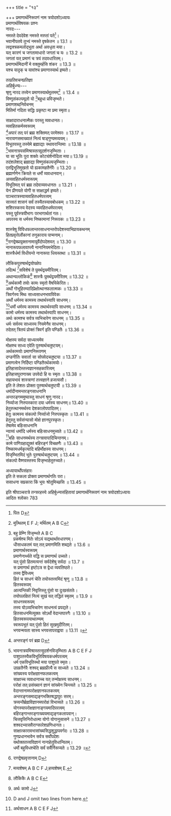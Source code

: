 +++
title = "१३"

+++
प्रमाणार्थनिरूपणं नाम त्रयोदशोऽध्यायः  
प्रमाणार्थविषयकः प्रश्नः  
नारदः---  
नमस्ते देवदेवेश नमस्ते मरुतां पते[^1]।  
भवानीपतये तुभ्यं नमस्ते वृषकेतन ॥ 13.1 ॥  
त्वद्वक्त्रकमलोद्भूता अर्था अवधृता मया।  
यत् कारणं च जगतामाधारो जगतां च यः ॥ 13.2 ॥  
जगतां यत् प्रमाणं च त्रयं तदवधारितम्।  
प्रमाणार्थमिदानीं मे वक्तुमर्हसि शंकर ॥ 13.3 ॥  
यश्च यादृक् च यावांश्च प्रमाणास्यार्थ इष्यते।  
  
तत्प्रतिवचनप्रतिज्ञा  
अहिर्बुध्न्यः---  
श्रृणु नारद तत्त्वेन प्रमाणस्यार्थमुत्तमम्[^2] ॥ 13.4 ॥  
विष्णुसंकल्पमूलो यो [^3]बहुधा प्रविजृम्भते।  
प्रमाणशब्दनिर्वचनम्  
मितिर्मा गदिता सद्धिः प्रकृष्टा मा प्रमा स्मृता॥  

[^1]: पितः D  

[^2]: मुत्थितम् E F J; मर्थितम् A B C  

[^3]: बहु प्रेम्णि विजृम्भते A B C  
प्रकर्षश्च मितेः सोऽयं [^4]यद्यथार्थावधारणम्।  
धीसाधकतमं यत् तत् प्रमाणमिति शब्द्यते ॥ 13.6 ॥  
प्रमाणार्थस्वरूपम्  
प्रमाणेनार्थ्यते यद्धि स प्रमाणार्थ उच्यते।  
यत् पुंसो हितमत्यन्तं सर्वदेशेषु सर्वदा ॥ 13.7 ॥  
स प्रमाणार्थ इष्टोऽत्र स द्वेधा व्यवतिष्ठते।  
तस्य द्वैविध्यम्  
हितं च साधनं चेति तयोस्तत्त्वमिदं श्रृणु ॥ 13.8 ॥  
हितस्वरूपम्  
आत्यन्तिकी निवृत्तिस्तु पुंसो या दुःखसंततेः।  
तयोपलक्षितं नित्यं सुखं यत् तद्धितं स्मृतम् ॥ 13.9 ॥  
साधनस्वरूपम्  
तस्य योऽव्यभिचारेण साधनत्वं प्रपद्यते।  
हितसाधनमित्युक्तः सोऽर्थो वेदान्तपारगैः ॥ 13.10 ॥  
हितस्वरूपयाथात्म्यम्  
स्वरूपभूतं यत् पुंसो हितं सुखमुदीरितम्।  
भगवन्मयता सास्य भगवत्तापराह्वया ॥ 13.11 ॥  

[^4]:  यद्धितार्थावधारणम् All MSS  
साधद्वैविध्यम्  
अत्यन्तसाधनं तस्य यत् तद् द्वेधा व्यवस्थितम्।  
विधा ज्ञानमिति त्वेका [^5]धर्म इत्यपरा विधा ॥ 13.12 ॥  
तयोर्हेतुहेतुमद्भावः  
[^6]हेतुमद्धेतुभावस्तु विधयोरनयोः स्मृतः।  
ज्ञानद्वैविध्यम्  
ज्ञानं तु हेतुमत् तत्र तच्च द्वेधा व्यवस्थितम् ॥ 13.13 ॥  
साक्षात्कारमयं [^7]चैकं परोक्षं परमीर्यते।  
तयोरपि हेतुहेतुमद्भावः  
हेतुमद्धेतुभावोऽयं द्वयोरपि निरूप्यते ॥ 13.14 ॥  
हेतुमत्त्वपरोक्षं यत् परोक्षं हेतुरुच्यते।  
कर्मणां ज्ञानहेतुत्वम्  
अनयोर्ज्ञानयोर्धर्मः स हेतुरिति गीयते ॥ 13.15 ॥  
साक्षात् परोक्षे तत्साध्ये हेतुस्तन्मुखतो ह्यसौ।  
कर्मणा द्वैराश्यम्  
अस्यापि द्वे विधे [^8]दृष्टे तत्त्वशास्त्राब्धिपारगैः ॥ 13.16 ॥  

[^5]: अपरा धर्म इत्यपि A B C E F J.  

[^6]: J omits three lines from here.  

[^7]: त्वेकम् D F.  

[^8]: शिष्टे D  
  
साक्षादाराधनात्मैकः परस्तु व्यवधानतः।  
व्यवहितकर्मस्वरूपम्  
[^9]अपारं तत् परं ब्रह्म शक्तिमत् परमेश्वरः ॥ 13.17 ॥  
नारायणसमाख्यातं नित्यं षाड्गुण्यमव्ययम्।  
विभूतयस्तु तस्येमे ब्रह्माद्याः स्थावरान्तिमाः ॥ 13.18 ॥  
[^10]भावनात्रयसंमिश्रास्तत्सुदर्शनजृम्भिताः ।  
या सा भूतिः पुरा शक्तेः कोट्यंशेनोदिता मया॥ 13.19 ॥  
तदंशलेशाद् ब्रह्माद्या विष्णुसंकल्पजृम्भिताः।  
एतद्विभूतिमुखतो यो ह्यकामहतैर्नरैः ॥ 13.20 ॥  
ब्रह्मार्णणेन क्रियते स धर्मो व्यवधानवान्।  
अव्यवहितधर्मस्वरूपम्  
विभूतिमत् परं ब्रह्म तदेवाव्यवधानतः ॥ 13.21 ।  
येन प्रीणयते योगी स साक्षाद्धर्म इष्यते।  
पाञ्चरात्रस्याव्यवहितधर्मपरत्वम्  
सात्त्वतं शासनं सर्वं तस्यैतस्यावबोधकम् ॥ 13.22 ॥  
शशिरस्कस्य वेदस्य व्यवहितधर्मपरत्वम्  
यस्तु पूर्वस्त्रयीभागः परभागार्थतां गतः।  
अपरस्य स धर्मस्य निष्कामानां निरूपकः ॥ 13.23 ॥  

[^9]: अन्तरङ्गं परं ब्रह्म D  

[^10]: भावनात्रयमिश्रास्तत्सुदर्शनविजृम्भिताः A B C E F J  
पाशुपतस्यैकविभूतिविषयकधर्मपरत्वम्  
धर्म एकविभूतिस्थो मया पाशुपते स्मृतः।  
उग्रव्रतैर्नरैः शश्वद् ब्रह्मप्रीत्यै स साध्यते ॥ 13.24 ॥  
सांख्यस्य परोक्षज्ञानफलकत्वम्  
साक्षाच्च व्यवधानाच्च यत् तन्मोक्षस्य साधनम्।  
परोक्षं तत् प्रसंख्यानं ज्ञानं सांख्येन चिन्त्यते ॥ 13.25 ॥  
वेदान्तानामपरोक्षज्ञानफलकत्वम्  
[^11]अन्तरङ्गसमाद्यङ्गभक्तिश्रद्धापुरः सरम्।  
त्रय्यन्तैर्ब्रह्मविज्ञानमपरोक्षं विभाव्यते[^12] ॥ 13.26 ॥  
योगस्यापरोक्षज्ञानाङ्गयमादिपरत्वम्  
बहिरङ्गान्तरङ्गाख्ययमाद्यङ्गकलापवान्।  
चित्तवृत्तिनिरोधात्मा योगो योगानुसासने ॥ 13.27 ॥  
शश्वदभ्यासवैराग्यपरेशप्रणिधानतः।  
साक्षात्कारावभासांख्यसिद्धशुद्धापवर्गदः ॥ 13.28 ॥  
गुणप्रधानभावेन सर्वत्र सर्वोपदेशः  
यथोक्ततत्त्वविज्ञानं नानाहेतुविधान्वितम्।  
धर्मो बहुविधश्चेति [^13]सर्वं सर्वैर्निरूप्यते ॥ 13.29 ॥  

[^11]: अन्तरङ्गशमाद्यं वै A B C E F J  

[^12]: परोक्षं तद्विभाव्यते A B C J  

[^13]: सर्वैरत्र निरूप्यते A B C E F J  
  
शास्त्रेषु विविधफलान्तरसाधनान्तरोपदेशस्याभिप्रायकथनम्  
हितप्रवृत्तेर्लोकानां तनूकाराय पाप्मनाम्।  
[^14]रागद्वेषप्रयुक्तानामायुर्वेदोपदेशवत् ॥ 13.30 ॥  
नानारूपफलावाप्त्यै नानानियमभेदिताः।  
शास्त्रैर्धर्मा विधीयन्ते नानारूपा धियस्तथा ॥ 13.31 ॥  
  
लौकिकपुरुषार्थद्वयोपक्षेपः  
तदित्थं [^15]सविशेषं ते पुमर्थद्वयमीरितम्।  
अथान्यल्लोकिकं[^16] शास्त्रैः पुमर्थद्वयमीरितम् ॥ 13.32 ॥  
[^17]अर्थकामौ तयोः कामः स्मृतो वैषयिकेरितः।  
अर्थो गोभूहिरम्यादिप्रेक्षोत्थानफलात्मकः ॥ 13.33 ॥  
त्रिवर्गस्य मिथः साध्यसाधनभावविवेकः  
अर्थो धर्मस्य कामस्य तथार्थस्यापि साधनम्।  
[^18]धर्मो धर्मस्य कामस्य तथार्थस्यापि साधनम् ॥ 13.34 ॥  
कामो धर्मस्य कामस्य तथार्थस्यापि साधनम्।  
अर्थः कामश्च सर्वत्र व्यभिचारेण साधनम् ॥ 13.35 ॥  
धर्मः सर्वस्य साध्यस्य नियमेनैव साधनम्।  
तदेतत् त्रितयं प्रोक्तं त्रिवर्ग इति पण्डितैः ॥ 13.36 ॥  

[^14]: रागद्वेषप्रवृत्तानाम् D  

[^15]: मव्यशेषम् A B C F J;हव्यशेषम् E.  

[^16]: लौकिकैः A B C E  

[^17]: अर्थः कामो J  

[^18]: D and J omit two lines from here.  
  
मोक्षस्य सर्वदा साध्यत्वमेव  
मोक्षश्च साध्य एवेति पुरुषार्थचतुष्टयम्।  
अर्थकामयोः प्रमाणनिरूपणम्  
दण्‍डनीतिः सवार्ता सा सोपवेदचतुष्टया ॥ 13.37 ॥  
प्रमाणत्वेन निर्दिष्टा पण्डितैरर्थकामयोः।  
इतिहासादेस्तत्त्वज्ञानसहकारित्वम्  
इतिहासपुराणाख्य उपवेदो हि यः स्मृतः ॥ 13.38 ॥  
सहायभावं शास्त्राणां तत्त्वज्ञाने व्रजत्यसौ।  
इति ते लेशतः प्रोक्ता पुरुषार्थचतुष्टयी ॥ 13.39 ॥  
धर्मादीनामन्तरङ्गसाधनानि  
अन्तरङ्गममुष्यास्तु साधनं श्रृणु नारद।  
निर्व्याजा निरुपस्कारा दया धर्मस्य साधनम्॥ 13.40 ॥  
हेतुरुत्थानमर्थस्य देशकालोपपादितम्।  
हेतुः कामस्य संकल्पो निर्व्याजो निरुपस्कृतः ॥ 13.41 ॥  
हेतुस्तु सर्वसंन्यासो मोक्षे ज्ञानपुरस्कृतः।  
तेषामेव बहिःसाधनानि  
न्याय्यं धर्मादि धर्मस्य बहिःसाधनमुच्यते ॥ 13.42 ॥  
[^19]बहिः साधनमर्थस्य तन्त्रावापादिचिन्तनम्।  
कामे पाणिग्रहाद्युक्तं बहिरङ्गं विचक्षणैः ॥ 13.43 ॥  
निष्कामधर्मकृत्यादि बहिर्मोक्षस्य साधनम्।  
विजृम्भितमिदं भूतेः पुरुषार्थचतुष्टयम् ॥ 13.44 ॥  
संकल्पो वैष्णवस्तस्य विजृम्भाहेतुरुच्यते।  
  
अध्यायार्थोपसंहारः  
इति ते सकला प्रोक्ता प्रमाणार्थगतिः परा।  
ससाधना सप्रकारा किं भूयः श्रोतुमिच्छसि ॥ 13.45 ॥  
  
इति श्रीपाञ्चरात्रे तन्त्ररहस्ये अहिर्बुध्न्यसंहितायां प्रमाणार्थनिरूपणं नाम त्रयोदशोऽध्यायः  
आदितः श्लोकाः 783  

[^19]:  अर्थसाधन A B C E F J